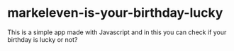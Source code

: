 # markeleven-is-your-birthday-lucky
 This is a simple app made with Javascript and in this you can check if your birthday is lucky or not?
